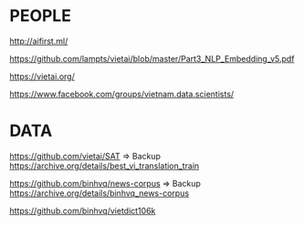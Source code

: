# PEOPLE

http://aifirst.ml/

https://github.com/lampts/vietai/blob/master/Part3_NLP_Embedding_v5.pdf

https://vietai.org/

https://www.facebook.com/groups/vietnam.data.scientists/

# DATA 

https://github.com/vietai/SAT
=> Backup https://archive.org/details/best_vi_translation_train


https://github.com/binhvq/news-corpus
=> Backup https://archive.org/details/binhvq_news-corpus

https://github.com/binhvq/vietdict106k
